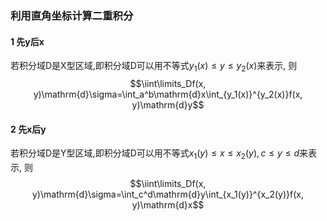### 利用直角坐标计算二重积分
#### 1 先y后x  
若积分域D是X型区域,即积分域D可以用不等式$y_1(x)\le y\le y_2(x)$来表示, 则
$$\iint\limits_Df(x, y)\mathrm{d}\sigma=\int_a^b\mathrm{d}x\int_{y_1(x)}^{y_2(x)}f(x, y)\mathrm{d}y$$

#### 2 先x后y
若积分域D是Y型区域,即积分域D可以用不等式$x_1(y)\le x\le x_2(y), c\le y\le d$来表示, 则
$$\iint\limits_Df(x, y)\mathrm{d}\sigma=\int_c^d\mathrm{d}y\int_{x_1(y)}^{x_2(y)}f(x, y)\mathrm{d}x$$
